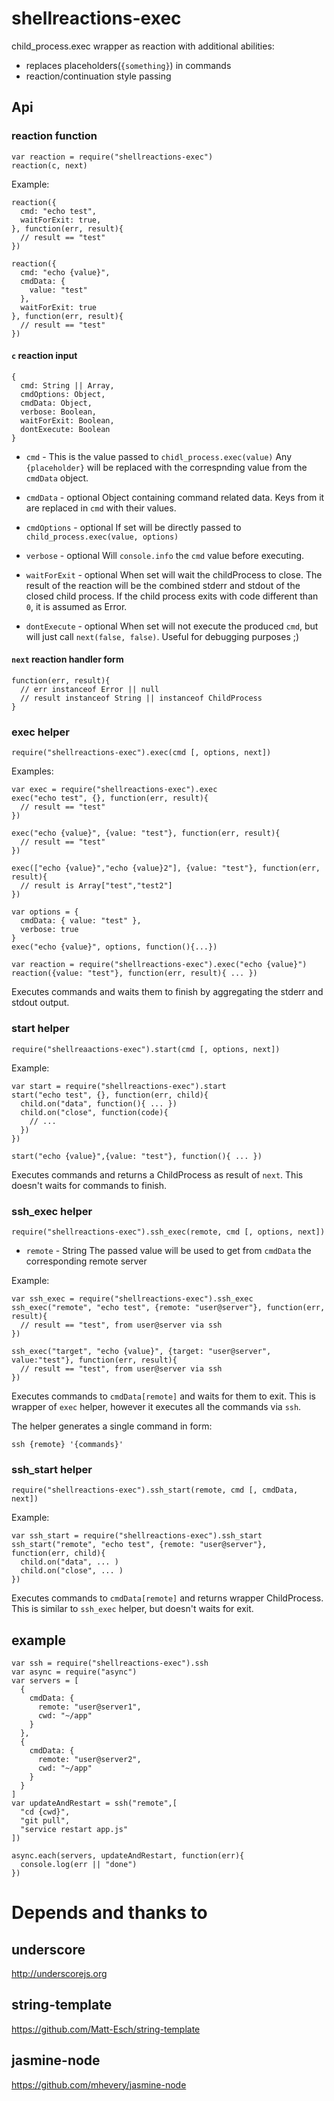 # shellreactions-exec

child_process.exec wrapper as reaction with additional abilities:

  * replaces placeholders(`{something}`) in commands
  * reaction/continuation style passing

## Api

### reaction function

    var reaction = require("shellreactions-exec")
    reaction(c, next)

Example:

    reaction({
      cmd: "echo test",
      waitForExit: true,
    }, function(err, result){
      // result == "test"
    })

    reaction({
      cmd: "echo {value}",
      cmdData: {
        value: "test"
      },
      waitForExit: true
    }, function(err, result){
      // result == "test"
    })


#### `c` reaction input

    {
      cmd: String || Array,
      cmdOptions: Object,
      cmdData: Object,
      verbose: Boolean,
      waitForExit: Boolean,
      dontExecute: Boolean
    }

* `cmd` - This is the value passed to `chidl_process.exec(value)`
Any `{placeholder}` will be replaced with the correspnding value from 
the `cmdData` object.

* `cmdData` - optional Object containing command related data. 
Keys from it are replaced in `cmd` with their values.

* `cmdOptions` - optional
If set will be directly passed to `child_process.exec(value, options)`

* `verbose` - optional
Will `console.info` the `cmd` value before executing.

* `waitForExit` - optional
When set will wait the childProcess to close. 
The result of the reaction will be the combined stderr and stdout of 
the closed child process. If the child process exits with code different 
than `0`, it is assumed as Error.

* `dontExecute` - optional
When set will not execute the produced `cmd`, but will just call `next(false, false)`.
Useful for debugging purposes ;)

#### `next` reaction handler form

    function(err, result){
      // err instanceof Error || null
      // result instanceof String || instanceof ChildProcess
    }

### exec helper

    require("shellreactions-exec").exec(cmd [, options, next])

Examples:

    var exec = require("shellreactions-exec").exec
    exec("echo test", {}, function(err, result){
      // result == "test"
    })

    exec("echo {value}", {value: "test"}, function(err, result){
      // result == "test"
    })

    exec(["echo {value}","echo {value}2"], {value: "test"}, function(err, result){
      // result is Array["test","test2"]
    })

    var options = {
      cmdData: { value: "test" },
      verbose: true
    }
    exec("echo {value}", options, function(){...})

    var reaction = require("shellreactions-exec").exec("echo {value}")
    reaction({value: "test"}, function(err, result){ ... })

Executes commands and waits them to finish by aggregating the 
stderr and stdout output.

### start helper

    require("shellreaactions-exec").start(cmd [, options, next])

Example:

    var start = require("shellreactions-exec").start
    start("echo test", {}, function(err, child){
      child.on("data", function(){ ... })
      child.on("close", function(code){
        // ...
      })
    })

    start("echo {value}",{value: "test"}, function(){ ... })

Executes commands and returns a ChildProcess as result of `next`. 
This doesn't waits for commands to finish.

### ssh_exec helper

    require("shellreactions-exec").ssh_exec(remote, cmd [, options, next])

* `remote` - String
The passed value will be used to get from `cmdData` the corresponding remote server

Example:

    var ssh_exec = require("shellreactions-exec").ssh_exec
    ssh_exec("remote", "echo test", {remote: "user@server"}, function(err, result){
      // result == "test", from user@server via ssh
    })

    ssh_exec("target", "echo {value}", {target: "user@server", value:"test"}, function(err, result){
      // result == "test", from user@server via ssh
    })

Executes commands to `cmdData[remote]` and waits for them to exit. 
This is wrapper of `exec` helper, however it executes all the commands via `ssh`.

The helper generates a single command in form:

    ssh {remote} '{commands}'

### ssh_start helper

    require("shellreactions-exec").ssh_start(remote, cmd [, cmdData, next])

Example:

    var ssh_start = require("shellreactions-exec").ssh_start
    ssh_start("remote", "echo test", {remote: "user@server"}, function(err, child){
      child.on("data", ... )
      child.on("close", ... )
    })

Executes commands to `cmdData[remote]` and returns wrapper ChildProcess.
This is similar to `ssh_exec` helper, but doesn't waits for exit.

## example

    var ssh = require("shellreactions-exec").ssh
    var async = require("async")
    var servers = [
      {
        cmdData: {
          remote: "user@server1",
          cwd: "~/app"  
        }
      },
      {
        cmdData: {
          remote: "user@server2",
          cwd: "~/app"  
        }
      }
    ]
    var updateAndRestart = ssh("remote",[
      "cd {cwd}",
      "git pull",
      "service restart app.js"
    ])

    async.each(servers, updateAndRestart, function(err){
      console.log(err || "done")
    })

# Depends and thanks to

## underscore 
http://underscorejs.org

## string-template 
https://github.com/Matt-Esch/string-template

## jasmine-node
https://github.com/mhevery/jasmine-node